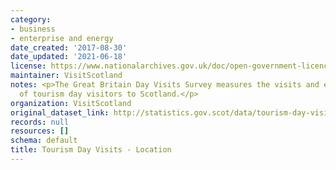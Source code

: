 ```yaml
---
category:
- business
- enterprise and energy
date_created: '2017-08-30'
date_updated: '2021-06-18'
license: https://www.nationalarchives.gov.uk/doc/open-government-licence/version/3/
maintainer: VisitScotland
notes: <p>The Great Britain Day Visits Survey measures the visits and expenditure
  of tourism day visitors to Scotland.</p>
organization: VisitScotland
original_dataset_link: http://statistics.gov.scot/data/tourism-day-visits---location
records: null
resources: []
schema: default
title: Tourism Day Visits - Location
---
```

